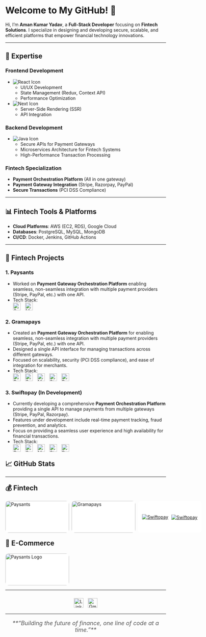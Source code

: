 # Welcome to My GitHub! 👋

Hi, I’m **Aman Kumar Yadav**, a **Full-Stack Developer** focusing on **Fintech Solutions**. I specialize in designing and developing secure, scalable, and efficient platforms that empower financial technology innovations.

---

## 💼 Expertise  

### Frontend Development   
- ![React Icon](https://img.shields.io/badge/React-Intermediate-blue?style=flat&logo=react&logoColor=white)
  - UI/UX Development  
  - State Management (Redux, Context API)  
  - Performance Optimization  
- ![Next Icon](https://img.shields.io/badge/Next.Js-Beginer-red?style=flat&logo=next.js&logoColor=white)
  - Server-Side Rendering (SSR)  
  - API Integration  

### Backend Development  
- ![Java Icon](https://img.shields.io/badge/JAVA-Expert-brightgreen?style=flat&logo=springboot&logoColor=white)
  - Secure APIs for Payment Gateways  
  - Microservices Architecture for Fintech Systems  
  - High-Performance Transaction Processing  

### Fintech Specialization  
- **Payment Orchestration Platform** (All in one gateway)  
- **Payment Gateway Integration** (Stripe, Razorpay, PayPal)  
- **Secure Transactions** (PCI DSS Compliance) 

---

## 📊 Fintech Tools & Platforms  
- **Cloud Platforms**: AWS (EC2, RDS), Google Cloud  
- **Databases**: PostgreSQL, MySQL, MongoDB  
- **CI/CD**: Docker, Jenkins, GitHub Actions  

---

## 🌟 Fintech Projects  

### 1. **Paysants**  
   - Worked on **Payment Gateway Orchestration Platform** enabling seamless, non-seamless integration with multiple payment providers (Stripe, PayPal, etc.) with one API.  
   - Tech Stack:  
     <img src="https://img.shields.io/badge/Spring_Boot-blue?style=flat&logo=springboot&logoColor=white" alt="Spring Boot" style="height: 24px; margin-right: 10px;" />
     <img src="https://img.shields.io/badge/MySQL-blue?style=flat&logo=mysql&logoColor=white" alt="MySQL" style="height: 24px;" />

### 2. **Gramapays**  
   - Created an **Payment Gateway Orchestration Platform** for enabling seamless, non-seamless integration with multiple payment providers (Stripe, PayPal, etc.) with one API.  
   - Designed a single API interface for managing transactions across different gateways.  
   - Focused on scalability, security (PCI DSS compliance), and ease of integration for merchants.  
   - Tech Stack:  
     <img src="https://img.shields.io/badge/React-blue?style=flat&logo=react&logoColor=white" alt="React" style="height: 24px; margin-right: 10px;" />
     <img src="https://img.shields.io/badge/Spring_Boot-blue?style=flat&logo=springboot&logoColor=white" alt="Spring Boot" style="height: 24px; margin-right: 10px;" />
     <img src="https://img.shields.io/badge/MySQL-blue?style=flat&logo=mysql&logoColor=white" alt="MySQL" style="height: 24px; margin-right: 10px;" />
     <img src="https://img.shields.io/badge/Stripe-blue?style=flat&logo=stripe&logoColor=white" alt="Stripe" style="height: 24px; margin-right: 10px;" />
     <img src="https://img.shields.io/badge/Razorpay-blue?style=flat&logo=razorpay&logoColor=white" alt="Razorpay" style="height: 24px;" />

### 3. **Swiftopay** (In Development)  
   - Currently developing a comprehensive **Payment Orchestration Platform** providing a single API to manage payments from multiple gateways (Stripe, PayPal, Razorpay).  
   - Features under development include real-time payment tracking, fraud prevention, and analytics.  
   - Focus on providing a seamless user experience and high availability for financial transactions.  
   - Tech Stack:  
     <img src="https://img.shields.io/badge/React-blue?style=flat&logo=react&logoColor=white" alt="React" style="height: 24px; margin-right: 10px;" />
     <img src="https://img.shields.io/badge/Spring_Boot-blue?style=flat&logo=springboot&logoColor=white" alt="Spring Boot" style="height: 24px; margin-right: 10px;" />
     <img src="https://img.shields.io/badge/MySQL-blue?style=flat&logo=mysql&logoColor=white" alt="MySQL" style="height: 24px; margin-right: 10px;" />
     <img src="https://img.shields.io/badge/Stripe-blue?style=flat&logo=stripe&logoColor=white" alt="Stripe" style="height: 24px; margin-right: 10px;" />
     <img src="https://img.shields.io/badge/Razorpay-blue?style=flat&logo=razorpay&logoColor=white" alt="Razorpay" style="height: 24px;" />


<h2 style="margin: 20px 0;">📈 GitHub Stats</h2>

---

<h2 style="margin: 20px 0;">💰 Fintech</h2>

<div style="display: flex; gap: 8px;">
    <a href="https://paysants.com">
        <img src="https://paysants.com/assets/img/logo_1.png" alt="Paysants" width="200" height="100" style="background-color: white; border-radius: 10px; object-fit: contain;" />
    </a>
    <a href="https://gramapays.com">
        <img src="https://gramapays.com/storage/assets/img/gramapay_logo_primary_blue_logo.png" alt="Gramapays" width="200" height="100" style="background-color: white; border-radius: 10px; object-fit: contain;" />
    </a>
    <a href="https://swiftopay.com">
        <span style="
            height: 100px;
            width: 200px;
            background-color: white;
            border-radius: 10px;
            display: flex;
            justify-content: center;
            align-items: center;
            gap: 10px;
        ">
            <img src="https://accounts.swiftopay.com/assets/logo-sm-B7BxLxAo.png" alt="Swiftopay" style="max-height: 30%; max-width: 45%; object-fit: contain;" />
            <img src="https://onboarding.swiftopay.com/assets/logo-dark-DmLSIu_p.png" alt="Swiftopay" style="max-height: 80%; max-width: 60%; object-fit: contain; margin-top: 3px;" />
        </span>
    </a>
</div>


<h2 style="margin: 20px 0;">🛒 E-Commerce</h2>
<a href="https://medicalsurgicalsolutions.com">
    <img src="https://medicalsurgicalsolutions.com/_next/image?url=https%3A%2F%2Fres.cloudinary.com%2Fdvqwfpmxo%2Fimage%2Fupload%2Fv1731307505%2Fundefined%2FLOGONEW1copy.png&w=1920&q=75" alt="Paysants Logo" width="200" height="100" style="background-color: white; border-radius: 10px; object-fit: contain;" />
</a>

---
<!-- 
## 📫 Let’s Connect  

- 💼 [LinkedIn](https://www.linkedin.com/in/aman-kumar-yadav-760b58193/)  
- 📧 [Email Me](mailto:amankumaryadav.dev@gmail.com)  

--- -->

<div style="text-align: center; margin-top: 20px;">
  <img src="https://img.shields.io/badge/LinkedIn-blue?style=flat&logo=linkedin&logoColor=white" alt="LinkedIn" style="margin: 5px; height: 30px;">
  <img src="https://img.shields.io/badge/Gmail-red?style=flat&logo=gmail&logoColor=white" alt="Gmail" style="margin: 5px; height: 30px;">
</div>

---

<p style="font-style: italic; text-align: center; color: #555; font-size: 18px;">
  **“Building the future of finance, one line of code at a time.”**
</p>

